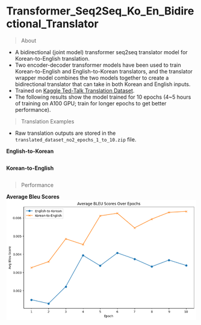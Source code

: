 # Transformer_Seq2Seq_Ko_En_Bidirectional_Translator

> About

- A bidirectional (joint model) transformer seq2seq translator model for Korean-to-English translation.
- Two encoder-decoder transformer models have been used to train Korean-to-English and English-to-Korean translators, and the translator wrapper model combines the two models together to create a bidirectional translator that can take in both Korean and English inputs.
- Trained on [Kaggle Ted-Talk Translation Dataset](https://www.kaggle.com/datasets/msarmi9/englishkorean-multitarget-ted-talks-task-mttt).
- The following results show the model trained for 10 epochs (4~5 hours of training on A100 GPU; train for longer epochs to get better performance).

> Translation Examples

- Raw translation outputs are stored in the `translated_dataset_no2_epochs_1_to_10.zip` file.

**English-to-Korean**
```

```

**Korean-to-English**
```

```

> Performance

**Average Bleu Scores**
![Results](./results_avg_bleu_scores_dataset_no2_epochs_1_to_10.png)
